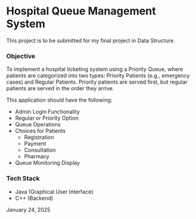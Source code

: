 # Hospital Queue Management System

This project is to be submitted for my final project in Data Structure.

### Objective

To implement a hospital ticketing system using a Priority Queue, where patients are categorized into two types: Priority Patients (e.g., emergency cases) and Regular Patients. Priority patients are served first, but regular patients are served in the order they arrive.

This application should have the following:

- Admin Login Functionality
- Regular or Priority Option
- Queue Operations
- Choices for Patients
  - Registration
  - Payment
  - Consultation
  - Pharmacy
- Queue Monitoring Display

### Tech Stack

- Java (Graphical User Interface)
- C++ (Backend)

January 24, 2025

